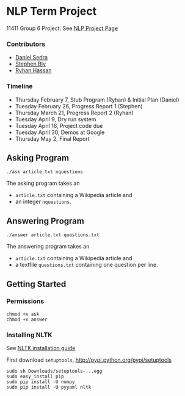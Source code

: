 NLP Term Project
===========
11411 Group 6 Project. See [NLP Project Page](https://www.ark.cs.cmu.edu/NLP/S13/project.php)

### Contributors

- [Daniel Sedra](https://github.com/dsedra "github.com/dsedra")
- [Stephen Bly](https://github.com/gardenhead "github.com/gardenhead")
- [Ryhan Hassan](https://github.com/ryhan "github.com/ryhan")

### Timeline

- Thursday February 7, Stub Program (Ryhan)  & Initial Plan (Daniel)
- Tuesday February 26, Progress Report 1 (Stephen)
- Thursday March 21, Progress Report 2 (Ryhan)
- Tuesday April 9, Dry run system
- Tuesday April 16, Project code due
- Tuesday April 30, Demos at Google
- Thursday May 2, Final Report

## Asking Program
```
./ask article.txt nquestions
```
The asking program takes an 
- `article.txt` containing a Wikipedia article and 
-  an integer `nquestions`.

## Answering Program
```
./answer article.txt questions.txt
```
The answering program takes an 
- `article.txt` containing a Wikipedia article and 
- a textfile `questions.txt` containing one question per line.

## Getting Started
### Permissions
```
chmod +x ask
chmod +x answer
```

### Installing NLTK
See [NLTK installation guide](http://nltk.org/install.html)

First download `setuptools`, http://pypi.python.org/pypi/setuptools
```
sudo sh Downloads/setuptools-...egg
sudo easy_install pip 
sudo pip install -U numpy
sudo pip install -U pyyaml nltk
```

